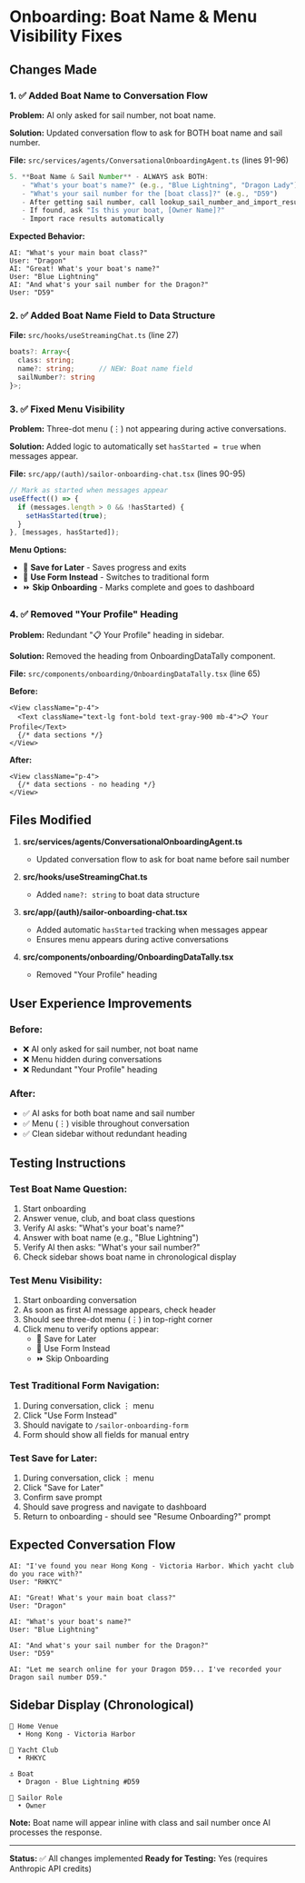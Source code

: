 # Onboarding: Boat Name & Menu Visibility Fixes

## Changes Made

### 1. ✅ Added Boat Name to Conversation Flow

**Problem:** AI only asked for sail number, not boat name.

**Solution:** Updated conversation flow to ask for BOTH boat name and sail number.

**File:** `src/services/agents/ConversationalOnboardingAgent.ts` (lines 91-96)

```typescript
5. **Boat Name & Sail Number** - ALWAYS ask BOTH:
   - "What's your boat's name?" (e.g., "Blue Lightning", "Dragon Lady")
   - "What's your sail number for the [boat class]?" (e.g., "D59")
   - After getting sail number, call lookup_sail_number_and_import_results
   - If found, ask "Is this your boat, [Owner Name]?"
   - Import race results automatically
```

**Expected Behavior:**
```
AI: "What's your main boat class?"
User: "Dragon"
AI: "Great! What's your boat's name?"
User: "Blue Lightning"
AI: "And what's your sail number for the Dragon?"
User: "D59"
```

### 2. ✅ Added Boat Name Field to Data Structure

**File:** `src/hooks/useStreamingChat.ts` (line 27)

```typescript
boats?: Array<{
  class: string;
  name?: string;      // NEW: Boat name field
  sailNumber?: string
}>;
```

### 3. ✅ Fixed Menu Visibility

**Problem:** Three-dot menu (⋮) not appearing during active conversations.

**Solution:** Added logic to automatically set `hasStarted = true` when messages appear.

**File:** `src/app/(auth)/sailor-onboarding-chat.tsx` (lines 90-95)

```typescript
// Mark as started when messages appear
useEffect(() => {
  if (messages.length > 0 && !hasStarted) {
    setHasStarted(true);
  }
}, [messages, hasStarted]);
```

**Menu Options:**
- 💾 **Save for Later** - Saves progress and exits
- 📝 **Use Form Instead** - Switches to traditional form
- ⏩ **Skip Onboarding** - Marks complete and goes to dashboard

### 4. ✅ Removed "Your Profile" Heading

**Problem:** Redundant "📋 Your Profile" heading in sidebar.

**Solution:** Removed the heading from OnboardingDataTally component.

**File:** `src/components/onboarding/OnboardingDataTally.tsx` (line 65)

**Before:**
```tsx
<View className="p-4">
  <Text className="text-lg font-bold text-gray-900 mb-4">📋 Your Profile</Text>
  {/* data sections */}
</View>
```

**After:**
```tsx
<View className="p-4">
  {/* data sections - no heading */}
</View>
```

## Files Modified

1. **src/services/agents/ConversationalOnboardingAgent.ts**
   - Updated conversation flow to ask for boat name before sail number

2. **src/hooks/useStreamingChat.ts**
   - Added `name?: string` to boat data structure

3. **src/app/(auth)/sailor-onboarding-chat.tsx**
   - Added automatic `hasStarted` tracking when messages appear
   - Ensures menu appears during active conversations

4. **src/components/onboarding/OnboardingDataTally.tsx**
   - Removed "Your Profile" heading

## User Experience Improvements

### Before:
- ❌ AI only asked for sail number, not boat name
- ❌ Menu hidden during conversations
- ❌ Redundant "Your Profile" heading

### After:
- ✅ AI asks for both boat name and sail number
- ✅ Menu (⋮) visible throughout conversation
- ✅ Clean sidebar without redundant heading

## Testing Instructions

### Test Boat Name Question:
1. Start onboarding
2. Answer venue, club, and boat class questions
3. Verify AI asks: "What's your boat's name?"
4. Answer with boat name (e.g., "Blue Lightning")
5. Verify AI then asks: "What's your sail number?"
6. Check sidebar shows boat name in chronological display

### Test Menu Visibility:
1. Start onboarding conversation
2. As soon as first AI message appears, check header
3. Should see three-dot menu (⋮) in top-right corner
4. Click menu to verify options appear:
   - 💾 Save for Later
   - 📝 Use Form Instead
   - ⏩ Skip Onboarding

### Test Traditional Form Navigation:
1. During conversation, click ⋮ menu
2. Click "Use Form Instead"
3. Should navigate to `/sailor-onboarding-form`
4. Form should show all fields for manual entry

### Test Save for Later:
1. During conversation, click ⋮ menu
2. Click "Save for Later"
3. Confirm save prompt
4. Should save progress and navigate to dashboard
5. Return to onboarding - should see "Resume Onboarding?" prompt

## Expected Conversation Flow

```
AI: "I've found you near Hong Kong - Victoria Harbor. Which yacht club do you race with?"
User: "RHKYC"

AI: "Great! What's your main boat class?"
User: "Dragon"

AI: "What's your boat's name?"
User: "Blue Lightning"

AI: "And what's your sail number for the Dragon?"
User: "D59"

AI: "Let me search online for your Dragon D59... I've recorded your Dragon sail number D59."
```

## Sidebar Display (Chronological)

```
📍 Home Venue
  • Hong Kong - Victoria Harbor

👥 Yacht Club
  • RHKYC

⚓ Boat
  • Dragon - Blue Lightning #D59

👥 Sailor Role
  • Owner
```

**Note:** Boat name will appear inline with class and sail number once AI processes the response.

---

**Status:** ✅ All changes implemented
**Ready for Testing:** Yes (requires Anthropic API credits)
